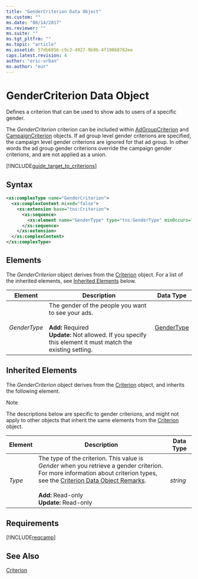 ```yaml
---
title: "GenderCriterion Data Object"
ms.custom: ""
ms.date: "08/14/2017"
ms.reviewer: ""
ms.suite: ""
ms.tgt_pltfrm: ""
ms.topic: "article"
ms.assetid: 57db6856-c9c2-4927-9b9b-4f19068762ee
caps.latest.revision: 4
author: "eric-urban"
ms.author: "eur"
---
```

# GenderCriterion Data Object
Defines a criterion that can be used to show ads to users of a specific gender.

The *GenderCriterion* criterion can be included within [AdGroupCriterion](../campaign-api/adgroupcriterion-data-object.md) and [CampaignCriterion](../campaign-api/campaigncriterion-data-object.md) objects. If ad group level gender criterions are specified, the campaign level gender criterions are ignored for that ad group. In other words the ad group gender criterions override the campaign gender criterions, and are not applied as a union.   

[!INCLUDE[guide_target_to_criterions](../campaign-api/includes/guide-target-to-criterions.md)]

## Syntax

```xml
<xs:complexType name="GenderCriterion">
  <xs:complexContent mixed="false">
    <xs:extension base="tns:Criterion">
      <xs:sequence>
        <xs:element name="GenderType" type="tns:GenderType" minOccurs="0" nillable="true"/>
      </xs:sequence>
    </xs:extension>
  </xs:complexContent>
</xs:complexType>
```

## <a name="Elements"></a>Elements
The *GenderCriterion* object derives from the [Criterion](../campaign-api/criterion-data-object.md) object. For a list of the inherited elements, see [Inherited Elements](#InheritedElements) below.

|Element|Description|Data Type|
|-----------|---------------|-------------|
|*GenderType*|The gender of the people you want to see your ads.<br/><br/>**Add:** Required<br/>**Update:** Not allowed. If you specify this element it must match the existing setting. |[GenderType](../campaign-api/gendertype-value-set.md)|

## <a name="InheritedElements"></a>Inherited Elements
The *GenderCriterion* object derives from the [Criterion](../campaign-api/criterion-data-object.md) object, and inherits the following element. 

> [!NOTE]
> The descriptions below are specific to gender criterions, and might not apply to other objects that inherit the same elements from the [Criterion](../campaign-api/criterion-data-object.md) object.

|Element|Description|Data Type|
|-----------|---------------|-------------|
|*Type*|The type of the criterion. This value is *Gender* when you retrieve a gender criterion. For more information about criterion types, see the [Criterion Data Object Remarks](../campaign-api/criterion-data-object.md#remarks).<br/><br/>**Add:** Read-only<br/>**Update:** Read-only|*string*|

## Requirements
[!INCLUDE[reqcamp](../campaign-api/includes/reqcamp.md)]
## See Also
[Criterion](../campaign-api/criterion-data-object.md)  
